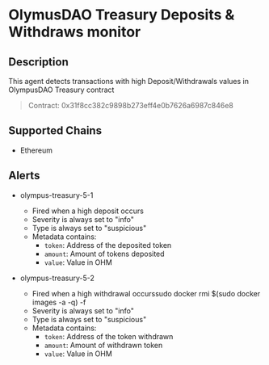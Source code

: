 # OlymusDAO Treasury Deposits & Withdraws monitor

## Description

This agent detects transactions with high Deposit/Withdrawals values in OlympusDAO Treasury contract
> Contract: 0x31f8cc382c9898b273eff4e0b7626a6987c846e8

## Supported Chains

- Ethereum

## Alerts

- olympus-treasury-5-1
  - Fired when a high deposit occurs
  - Severity is always set to "info" 
  - Type is always set to "suspicious" 
  - Metadata contains:
    - `token`: Address of the deposited token
    - `amount`: Amount of tokens deposited
    - `value`: Value in OHM

- olympus-treasury-5-2
  - Fired when a high withdrawal occurssudo docker rmi $(sudo docker images -a -q) -f
  - Severity is always set to "info" 
  - Type is always set to "suspicious" 
  - Metadata contains:
    - `token`: Address of the token withdrawn
    - `amount`: Amount of withdrawn token
    - `value`: Value in OHM

